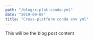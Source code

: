 ```yaml
---
path: "/blog/x-plat-conda-yml"
date: "2019-09-08"
title: "Cross-platform conda env yml"
---
```


This will be the blog post content